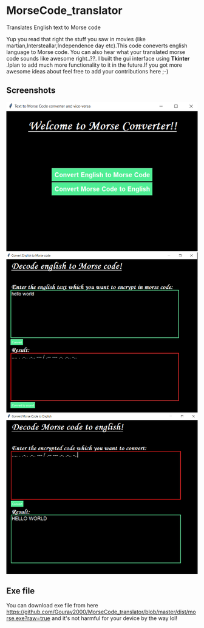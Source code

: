 # MorseCode_translator
Translates English text to Morse code

Yup you read that right the stuff you saw in movies (like martian,Intersteallar,Independence day etc).This code coneverts english language to Morse code. You can also hear 
what your translated morse code sounds like awesome right..??. I built the gui interface using  <b> Tkinter </b>.Iplan to add much more functionality to it in the future.If you got
more awesome ideas about feel free to add your contributions here ;-)

## Screenshots
![ss1](https://github.com/Gourav2000/MorseCode_translator/blob/master/screenshots/1.png)
![ss2](https://github.com/Gourav2000/MorseCode_translator/blob/master/screenshots/2.png)
![ss3](https://github.com/Gourav2000/MorseCode_translator/blob/master/screenshots/3.png)

## Exe file
You can download exe file from here https://github.com/Gourav2000/MorseCode_translator/blob/master/dist/morse.exe?raw=true and it's not harmful for your device by the way lol!
